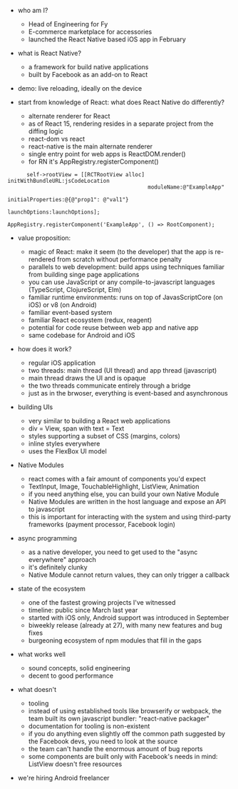 - who am I?
    - Head of Engineering for Fy
    - E-commerce marketplace for accessories
    - launched the React Native based iOS app in February
  
- what is React Native?
    - a framework for build native applications
    - built by Facebook as an add-on to React

- demo: live reloading, ideally on the device

- start from knowledge of React: what does React Native do differently?
    - alternate renderer for React
    - as of React 15, rendering resides in a separate project from the diffing logic
    - react-dom vs react
    - react-native is the main alternate renderer
    - single entry point for web apps is ReactDOM.render()
    - for RN it's AppRegistry.registerComponent()

```
      self->rootView = [[RCTRootView alloc] initWithBundleURL:jsCodeLocation
                                            moduleName:@"ExampleApp"
                                            initialProperties:@{@"prop1": @"val1"}
                                            launchOptions:launchOptions];
```

```
AppRegistry.registerComponent('ExampleApp', () => RootComponent);
```

- value proposition:
    - magic of React: make it seem (to the developer) that the app is re-rendered from scratch without performance penalty
    - parallels to web development: build apps using techniques familiar from building singe page applications
    - you can use JavaScript or any compile-to-javascript languages (TypeScript, ClojureScript, Elm)
    - familiar runtime environments: runs on top of JavasScriptCore (on iOS) or v8 (on Android)
    - familiar event-based system
    - familiar React ecosystem (redux, reagent)
    - potential for code reuse between web app and native app
    - same codebase for Android and iOS

- how does it work?
    - regular iOS application
    - two threads: main thread (UI thread) and app thread (javascript)
    - main thread draws the UI and is opaque
    - the two threads communicate entirely through a bridge
    - just as in the brwoser, everything is event-based and asynchronous

- building UIs
    - very similar to building a React web applications
    - div = View, span with text = Text
    - styles supporting a subset of CSS (margins, colors)
    - inline styles everywhere
    - uses the FlexBox UI model

- Native Modules
    - react comes with a fair amount of components you'd expect
    - TextInput, Image, TouchableHighlight, ListView, Animation
    - if you need anything else, you can build your own Native Module
    - Native Modules are written in the host language and expose an API to javascript
    - this is important for interacting with the system and using third-party frameworks (payment processor, Facebook login)

- async programming
    - as a native developer, you need to get used to the "async everywhere" approach
    - it's definitely clunky
    - Native Module cannot return values, they can only trigger a callback

- state of the ecosystem
    - one of the fastest growing projects I've witnessed
    - timeline: public since March last year
    - started with iOS only, Android support was introduced in September
    - biweekly release (already at 27), with many new features and bug fixes
    - burgeoning ecosystem of npm modules that fill in the gaps

- what works well
    - sound concepts, solid engineering
    - decent to good performance

- what doesn't
    - tooling
    - instead of using established tools like browserify or webpack, the team built its own javascript bundler: "react-native packager"
    - documentation for tooling is non-existent
    - if you do anything even slightly off the common path suggested by the Facebook devs, you need to look at the source
    - the team can't handle the enormous amount of bug reports
    - some components are built only with Facebook's needs in mind: ListView doesn't free resources

- we're hiring Android freelancer
